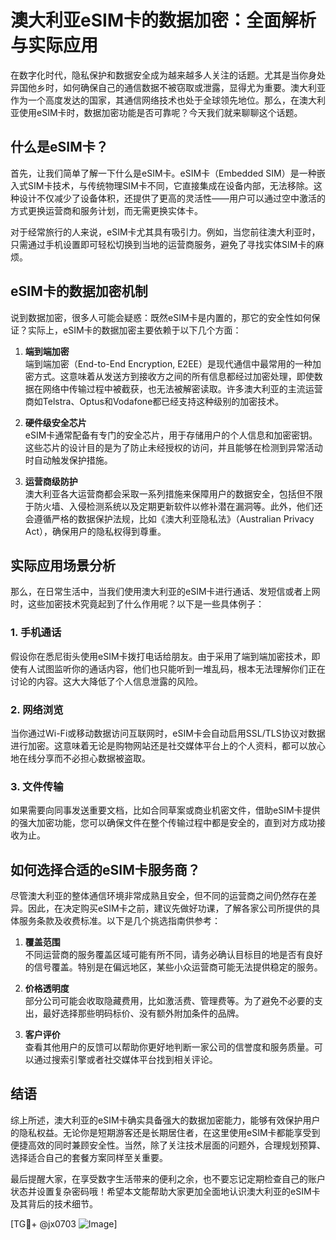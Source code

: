 # 澳大利亚eSIM卡的数据加密：全面解析与实际应用

在数字化时代，隐私保护和数据安全成为越来越多人关注的话题。尤其是当你身处异国他乡时，如何确保自己的通信数据不被窃取或泄露，显得尤为重要。澳大利亚作为一个高度发达的国家，其通信网络技术也处于全球领先地位。那么，在澳大利亚使用eSIM卡时，数据加密功能是否可靠呢？今天我们就来聊聊这个话题。

## 什么是eSIM卡？

首先，让我们简单了解一下什么是eSIM卡。eSIM卡（Embedded SIM）是一种嵌入式SIM卡技术，与传统物理SIM卡不同，它直接集成在设备内部，无法移除。这种设计不仅减少了设备体积，还提供了更高的灵活性——用户可以通过空中激活的方式更换运营商和服务计划，而无需更换实体卡。

对于经常旅行的人来说，eSIM卡尤其具有吸引力。例如，当您前往澳大利亚时，只需通过手机设置即可轻松切换到当地的运营商服务，避免了寻找实体SIM卡的麻烦。

## eSIM卡的数据加密机制

说到数据加密，很多人可能会疑惑：既然eSIM卡是内置的，那它的安全性如何保证？实际上，eSIM卡的数据加密主要依赖于以下几个方面：

1. **端到端加密**  
   端到端加密（End-to-End Encryption, E2EE）是现代通信中最常用的一种加密方式。这意味着从发送方到接收方之间的所有信息都经过加密处理，即使数据在网络中传输过程中被截获，也无法被解密读取。许多澳大利亚的主流运营商如Telstra、Optus和Vodafone都已经支持这种级别的加密技术。

2. **硬件级安全芯片**  
   eSIM卡通常配备有专门的安全芯片，用于存储用户的个人信息和加密密钥。这些芯片的设计目的是为了防止未经授权的访问，并且能够在检测到异常活动时自动触发保护措施。

3. **运营商级防护**  
   澳大利亚各大运营商都会采取一系列措施来保障用户的数据安全，包括但不限于防火墙、入侵检测系统以及定期更新软件以修补潜在漏洞等。此外，他们还会遵循严格的数据保护法规，比如《澳大利亚隐私法》（Australian Privacy Act），确保用户的隐私权得到尊重。

## 实际应用场景分析

那么，在日常生活中，当我们使用澳大利亚的eSIM卡进行通话、发短信或者上网时，这些加密技术究竟起到了什么作用呢？以下是一些具体例子：

### 1. 手机通话
假设你在悉尼街头使用eSIM卡拨打电话给朋友。由于采用了端到端加密技术，即使有人试图监听你的通话内容，他们也只能听到一堆乱码，根本无法理解你们正在讨论的内容。这大大降低了个人信息泄露的风险。

### 2. 网络浏览
当你通过Wi-Fi或移动数据访问互联网时，eSIM卡会自动启用SSL/TLS协议对数据进行加密。这意味着无论是购物网站还是社交媒体平台上的个人资料，都可以放心地在线分享而不必担心数据被盗取。

### 3. 文件传输
如果需要向同事发送重要文档，比如合同草案或商业机密文件，借助eSIM卡提供的强大加密功能，您可以确保文件在整个传输过程中都是安全的，直到对方成功接收为止。

## 如何选择合适的eSIM卡服务商？

尽管澳大利亚的整体通信环境非常成熟且安全，但不同的运营商之间仍然存在差异。因此，在决定购买eSIM卡之前，建议先做好功课，了解各家公司所提供的具体服务条款及收费标准。以下是几个挑选指南供参考：

1. **覆盖范围**  
   不同运营商的服务覆盖区域可能有所不同，请务必确认目标目的地是否有良好的信号覆盖。特别是在偏远地区，某些小众运营商可能无法提供稳定的服务。

2. **价格透明度**  
   部分公司可能会收取隐藏费用，比如激活费、管理费等。为了避免不必要的支出，最好选择那些明码标价、没有额外附加条件的品牌。

3. **客户评价**  
   查看其他用户的反馈可以帮助你更好地判断一家公司的信誉度和服务质量。可以通过搜索引擎或者社交媒体平台找到相关评论。

## 结语

综上所述，澳大利亚的eSIM卡确实具备强大的数据加密能力，能够有效保护用户的隐私权益。无论你是短期游客还是长期居住者，在这里使用eSIM卡都能享受到便捷高效的同时兼顾安全性。当然，除了关注技术层面的问题外，合理规划预算、选择适合自己的套餐方案同样至关重要。

最后提醒大家，在享受数字生活带来的便利之余，也不要忘记定期检查自己的账户状态并设置复杂密码哦！希望本文能帮助大家更加全面地认识澳大利亚的eSIM卡及其背后的技术细节。

[TG💪+ @jx0703 ![Image](https://github.com/user-attachments/assets/dbca1d08-cadb-493c-b0ec-ad6f7a83f270)]